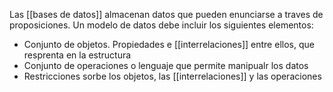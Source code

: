  Las [[bases de datos]] almacenan datos que pueden enunciarse a traves de proposiciones. Un modelo de datos debe incluir los siguientes elementos: 
 - Conjunto de objetos. Propiedades e [[interrelaciones]] entre ellos, que resprenta en la estructura
 - Conjunto de operaciones o lenguaje que permite manipualr los datos
 - Restricciones sorbe los objetos, las [[interrelaciones]] y las operaciones